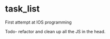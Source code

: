 task_list
=========

First attempt at IOS programming

Todo- refactor and clean up all the JS in the head.

